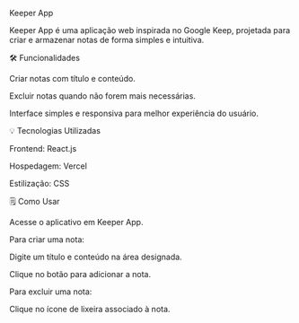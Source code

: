 Keeper App

Keeper App é uma aplicação web inspirada no Google Keep, projetada para criar e armazenar notas de forma simples e intuitiva.

🛠️ Funcionalidades

Criar notas com título e conteúdo.

Excluir notas quando não forem mais necessárias.

Interface simples e responsiva para melhor experiência do usuário.

💡 Tecnologias Utilizadas

Frontend: React.js

Hospedagem: Vercel

Estilização: CSS

🗒 Como Usar

Acesse o aplicativo em Keeper App.

Para criar uma nota:

Digite um título e conteúdo na área designada.

Clique no botão para adicionar a nota.

Para excluir uma nota:

Clique no ícone de lixeira associado à nota.
